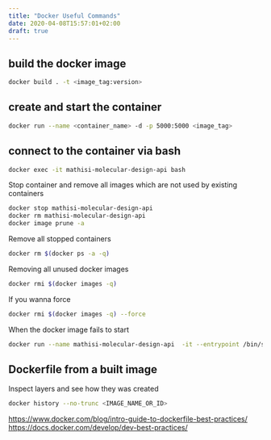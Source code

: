 ```yaml
---
title: "Docker Useful Commands"
date: 2020-04-08T15:57:01+02:00
draft: true
---
```



## build the docker image

```bash
docker build . -t <image_tag:version>
```

## create and start the container

```bash
docker run --name <container_name> -d -p 5000:5000 <image_tag>
```

## connect to the container via bash

```bash
docker exec -it mathisi-molecular-design-api bash
```

Stop container and remove all images which are not used by existing containers

```bash
docker stop mathisi-molecular-design-api
docker rm mathisi-molecular-design-api
docker image prune -a
```

Remove all stopped containers

```bash
docker rm $(docker ps -a -q)
```

Removing all unused docker images

```bash
docker rmi $(docker images -q)
```

If you wanna force 

```bash
docker rmi $(docker images -q) --force
```

When the docker image fails to start

```bash
docker run --name mathisi-molecular-design-api  -it --entrypoint /bin/sh mathisi-molecular-design 
```

## Dockerfile from a built image

Inspect layers and see how they was created

```bash
docker history --no-trunc <IMAGE_NAME_OR_ID>
```


https://www.docker.com/blog/intro-guide-to-dockerfile-best-practices/
https://docs.docker.com/develop/dev-best-practices/